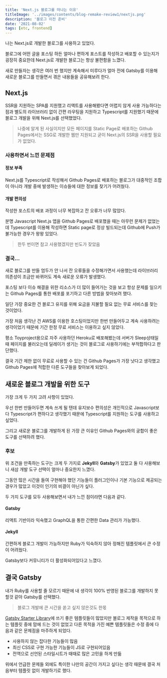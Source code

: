 ```yaml
---
title: 'Next.js 블로그를 떠나는 이유'
titleImage: '../images/contents/blog-remake-review1/nextjs.png'
description: '블로그 이전 준비'
date: '2021-08-02'
tags: [etc, frontend]
---
```


나는 Next.js로 개발한 블로그를 사용하고 있었다.

블로그에 어떤 글을 포스팅 하든 얼마나 편하게 포스트를 작성하고 배포할 수 있는지가 굉장히 중요한데 Next.js로 개발한 블로그는 항상 불편함을 느꼈다.

새로 만들자는 생각은 여러 번 했지만 계속해서 미루다가 얼마 전에 Gatsby를 이용해 새로운 블로그를 만들면서 겪은 내용들을 공유해보려 한다.

## Next.js

SSR을 지원하는 SPA를 지원했고 리액트를 사용해봤다면 어렵지 않게 사용 가능하다는 점과 별도의 라이브러리 없이 간편 라우팅을 지원하고 Typescript를 지원했기 때문에 블로그 개발을 위해 Next.js를 선택했었다.

> 나중에 알게 된 사실이지만 모든 페이지를 Static Page로 배포하는 Github Pages에서는 SSG로 개발한 웹만 지원되고 굳이 Next.js의 SSR을 사용할 필요가 없었다.

### 사용하면서 느낀 문제점

#### 정보 부족

Next.js를 Typescript로 작성해서 Github Pages로 배포하는 블로그가 대중적인 조합이 아니라 개발 중에 발생하는 이슈들에 대한 정보를 찾기가 어려웠다.

#### 개발 편의성

작성한 포스트의 배포 과정이 너무 복잡하고 잔 오류가 너무 많았다.

분명 Javascript Next.js 앱을 Github Pages로 배포했을 때는 아무런 문제가 없었는데 Typescript를 이용해 작성하면 Static page로 정상 빌드되는데 Github에 Push가 불가능한 경우가 왕왕 있었다.

> 한두 번이면 참고 사용했겠지만 빈도가 잦았음

### 결국...

새로 블로그를 만들 엄두가 안 나서 잔 오류들을 수정해가면서 사용했는데 라이브러리 의존성이 조금만 바뀌어도 계속 새로운 오류가 발생했다.

포스팅 보다 이슈 해결을 위한 리소스가 더 많이 들어가는 것을 보고 항상 문제를 일으키는 Github Pages를 통한 배포를 포기하고 다른 방법을 찾아보려 했다.

일단 가장 중요한 건 블로그 유지를 위해 요금을 지불할 필요 없는 무료 서비스를 찾는 것이었다.

가장 처음 생각난 건 AWS를 이용한 호스팅이었지만 한번 만들어두고 계속 사용하려는 생각이었기 때문에 기간 한정 무료 서비스는 이용하고 싶지 않았다.

평소 Toyproject용으로 자주 사용하던 Heroku로 배포해봤는데 서버가 Sleep상태일 때 페이지를 불러오는데 딜레이가 생기는 것이 블로그로 사용하기에는 부적합하다고 판단했다.

결국 기간 제한 없이 무료로 사용할 수 있는 건 Github Pages가 가장 낫다고 생각했고 Github Pages에 적합한 다른 도구들을 찾아보게 되었다.

## 새로운 블로그 개발을 위한 도구

가장 크게 두 가지 고려 사항이 있었다.

우선 한번 만들어두면 계속 쓰게 될 텐데 유지보수 편의성은 개인적으로 Javascript보다 Typescript가 편하다고 생각했기 때문에 Typescript를 지원하는 도구를 사용하고 싶었다.

그리고 새로운 블로그를 개발하게 된 가장 큰 이유인 Github Pages와의 궁합이 좋은 도구를 선택하려 했다.

### 후보

위 조건을 만족하는 도구는 크게 두 가지로 **Jekyll**와 **Gatsby**가 있었고 둘 다 사용해보니 새삼 개발 도구 선택이 얼마나 중요한지 느꼈다.

그동안 많은 시간을 들여 구현해야 했던 기능들이 플러그인이나 기본 기능으로 제공되는 경우가 많았고 이것이 인기의 비결이 아닌가 싶다.

두 가지 도구를 모두 사용해보면서 내가 느낀 점이라면 다음과 같다.

#### Gatsby

리액트 기반이라 익숙했고 GraphQL을 통한 간편한 Data 관리가 가능했다.

#### Jekyll

간편하게 블로그 개발이 가능하지만 Ruby가 익숙하지 않아 정해진 템플릿에서 큰 수정이 어려웠다.

Gatsby보다 커뮤니티가 더 활성화되어있다고 느꼈다.

## 결국 Gatsby

내가 Ruby를 사용할 줄 모르기 때문에 내 생각이 100% 반영된 블로그를 개발하지 못할것 같아 Gatsby를 선택했다.

> 블로그 개발에 큰 시간을 쏟고 싶지 않은것도 한몫

[Gatsby Starter Library](https://www.gatsbyjs.com/starters/)에 쓰기 좋은 템플릿들이 많았지만 블로그 제작을 목적으로 하는 템플릿 중에 맘에 드는 것이 없었고 다른 목적을 가진 예쁜 템플릿들은 수정 중에 다음과 같은 문제점을 마주하게 되었다.

- 사용하지 않는 잡다한 기능들이 많음
- 최신 CSS로 구현 가능한 기능들이 JS로 구현되어있음
- 전역으로 선언된 스타일시트가 때때로 많은 고민을 하게 만듦

위에서 언급한 문제들 외에도 특이한 나만의 공간이 가지고 싶다는 생각 때문에 결국 처음부터 템플릿 없이 개발하기로 했다.
